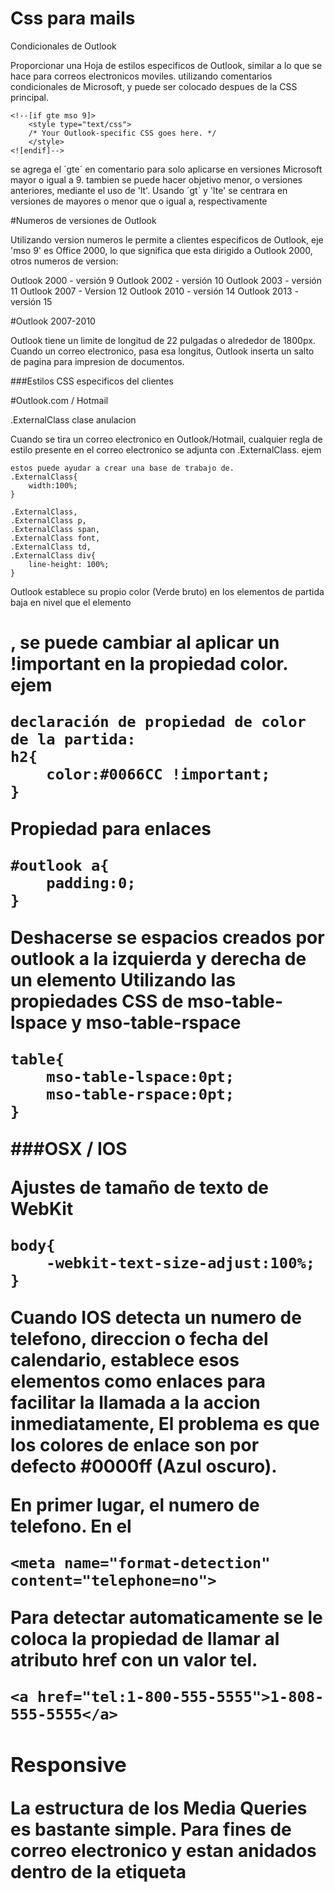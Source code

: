 # Css para mails

Condicionales de Outlook

Proporcionar una Hoja de estilos especificos de Outlook, similar a lo que se hace para correos electronicos moviles.
utilizando comentarios condicionales de Microsoft, y puede ser colocado despues de la CSS principal.

```
<!--[if gte mso 9]>
    <style type="text/css">
    /* Your Outlook-specific CSS goes here. */
    </style>
<![endif]-->
```
se agrega el ´gte´ en comentario para solo aplicarse en versiones Microsoft mayor o igual a 9. tambien se puede hacer objetivo menor, o versiones anteriores, mediante el uso de 'lt'. Usando ´gt´ y 'lte' se centrara en versiones de mayores o menor que o igual a, respectivamente

#Numeros de versiones de Outlook

Utilizando version numeros le permite a clientes especificos de Outlook, eje 'mso 9' es Office 2000, lo que significa que esta dirigido a Outlook 2000, otros numeros de version:

Outlook 2000 - versión 9
Outlook 2002 - versión 10
Outlook 2003 - versión 11
Outlook 2007 - Version 12
Outlook 2010 - versión 14
Outlook 2013 - versión 15

#Outlook 2007-2010

Outlook tiene un limite de longitud de 22 pulgadas o alrededor de 1800px. Cuando un correo electronico, pasa esa longitus, Outlook inserta un salto de pagina para impresion de documentos.

###Estilos CSS especificos del clientes

#Outlook.com / Hotmail

.ExternalClass clase anulacion

Cuando se tira un correo electronico en Outlook/Hotmail, cualquier regla de estilo presente en el correo electronico se adjunta con .ExternalClass. ejem

```
estos puede ayudar a crear una base de trabajo de.
.ExternalClass{
    width:100%;
}

.ExternalClass,
.ExternalClass p,
.ExternalClass span,
.ExternalClass font,
.ExternalClass td,
.ExternalClass div{
    line-height: 100%;
}
```

Outlook establece su propio color (Verde bruto) en los elementos de partida baja en nivel que el elemento <h1>, se puede cambiar al aplicar un !important en la propiedad color.
ejem

```
declaración de propiedad de color de la partida:
h2{
    color:#0066CC !important;
}
```

Propiedad para enlaces

```
#outlook a{
    padding:0;
}
```
Deshacerse se espacios creados por outlook a la izquierda y derecha de un elemento <table> Utilizando las propiedades CSS de mso-table-lspace y mso-table-rspace
```
table{
    mso-table-lspace:0pt;
    mso-table-rspace:0pt;
}
```
###OSX / IOS

Ajustes de tamaño de texto de WebKit


```
body{
    -webkit-text-size-adjust:100%;
}
```

Cuando IOS detecta un numero de telefono, direccion o fecha del calendario, establece esos elementos como enlaces para facilitar la llamada a la accion inmediatamente, El problema es que los colores de enlace son por defecto #0000ff (Azul oscuro).

En primer lugar, el numero de telefono. En el <head>

```
<meta name="format-detection" content="telephone=no">
```

Para detectar automaticamente se le coloca la propiedad de llamar al atributo href con un valor tel.

```
<a href="tel:1-800-555-5555">1-808-555-5555</a>
```

### Responsive

La estructura de los Media Queries es bastante simple. Para fines de correo electronico y estan anidados dentro de la etiqueta <style>

```
<style type="text/css">
    .standardCSS{
        color:#505050;
        font-size:15px;
    }

    @media only screen and (max-width:480px){
        .mediaQueryCSS{
            color:#CCCCCC;
            font-size:20px;
        }
    }
</style>
```

mas informacion de estilos

https://templates.mailchimp.com/development/responsive-email/

#CSS soportados

https://templates.mailchimp.com/resources/email-client-css-support/
